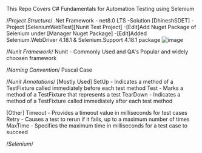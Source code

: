 This Repo Covers C# Fundamentals for Automation Testing using Selenium

/*Project Structure*/
.Net Framework - net8.0 LTS
-Solution [DhineshSDET]
  -Project [SeleniumWebTest][Nunit Test Project]
      -[Edit]Add Nuget Package of Selenium under [Manager Nuget Package]
        -[Edit]Added Selenium.WebDriver 4.18.1 & Selenium.Support 4.18.1 package
            ![image](https://github.com/DhineshSDET/Selenium_NunitTestFW/assets/163389482/dbebed17-2864-4379-a7eb-799071a55a7a)

/*Nunit Framework*/
Nunit - Commonly Used and QA's Popular and widely choosen framework

/*Naming Convention*/
Pascal Case 

/*Nunit Annotations*/
[Mostly Used]
SetUp - Indicates a method of a TestFixture called immediately before each test method
Test - Marks a method of a TestFixture that represents a test
TearDown - Indicates a method of a TestFixture called immediately after each test method

[Other]
Timeout - Provides a timeout value in milliseconds for test cases
Retry - Causes a test to rerun if it fails, up to a maximum number of times
MaxTime - Specifies the maximum time in milliseconds for a test case to succeed

/*Selenium*/

